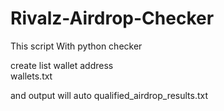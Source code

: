 # Rivalz-Airdrop-Checker
This script With python checker

create list wallet address  
wallets.txt

and output will auto
qualified_airdrop_results.txt
